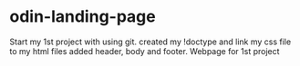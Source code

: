 # odin-landing-page
Start my 1st project with using git.
created my !doctype and link my css file to my html files
added header, body and footer.
Webpage for 1st project